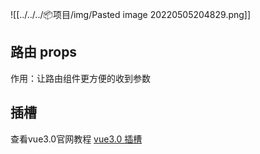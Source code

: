 ![[../../../📦项目/img/Pasted image 20220505204829.png]]

## 路由 props

作用：让路由组件更方便的收到参数

## 插槽
查看vue3.0官网教程 [vue3.0 插槽](https://v3.cn.vuejs.org/guide/component-slots.html#%E6%8F%92%E6%A7%BD%E5%86%85%E5%AE%B9)


